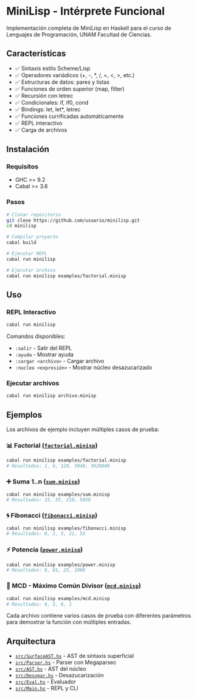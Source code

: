 # MiniLisp - Intérprete Funcional

Implementación completa de MiniLisp en Haskell para el curso de
Lenguajes de Programación, UNAM Facultad de Ciencias.

## Características

- ✅ Sintaxis estilo Scheme/Lisp
- ✅ Operadores variádicos (+, -, *, /, =, <, >, etc.)
- ✅ Estructuras de datos: pares y listas
- ✅ Funciones de orden superior (map, filter)
- ✅ Recursión con letrec
- ✅ Condicionales: if, if0, cond
- ✅ Bindings: let, let*, letrec
- ✅ Funciones currificadas automáticamente
- ✅ REPL interactivo
- ✅ Carga de archivos

## Instalación

### Requisitos

- GHC >= 9.2
- Cabal >= 3.6

### Pasos
```bash
# Clonar repositorio
git clone https://github.com/usuario/minilisp.git
cd minilisp

# Compilar proyecto
cabal build

# Ejecutar REPL
cabal run minilisp

# Ejecutar archivo
cabal run minilisp examples/factorial.minisp
```

## Uso

### REPL Interactivo
```bash
cabal run minilisp
```

Comandos disponibles:
- `:salir` - Salir del REPL
- `:ayuda` - Mostrar ayuda
- `:cargar <archivo>` - Cargar archivo
- `:nucleo <expresión>` - Mostrar núcleo desazucarizado

### Ejecutar archivos
```bash
cabal run minilisp archivo.minisp
```

## Ejemplos

Los archivos de ejemplo incluyen múltiples casos de prueba:

### 📊 Factorial ([`factorial.minisp`](examples/factorial.minisp))
```bash
cabal run minilisp examples/factorial.minisp
# Resultados: 1, 6, 120, 5040, 3628800
```

### ➕ Suma 1..n ([`sum.minisp`](examples/sum.minisp))
```bash
cabal run minilisp examples/sum.minisp
# Resultados: 15, 55, 210, 5050
```

### 🌀 Fibonacci ([`fibonacci.minisp`](examples/fibonacci.minisp))
```bash
cabal run minilisp examples/fibonacci.minisp
# Resultados: 0, 1, 5, 21, 55
```

### ⚡ Potencia ([`power.minisp`](examples/power.minisp))
```bash
cabal run minilisp examples/power.minisp
# Resultados: 8, 81, 25, 1000
```

### 🔢 MCD - Máximo Común Divisor ([`mcd.minisp`](examples/mcd.minisp))
```bash
cabal run minilisp examples/mcd.minisp
# Resultados: 6, 5, 6, 1
```

Cada archivo contiene varios casos de prueba con diferentes parámetros para demostrar la función con múltiples entradas.

## Arquitectura

- [`src/SurfaceAST.hs`](src/SurfaceAST.hs) - AST de sintaxis superficial
- [`src/Parser.hs`](src/Parser.hs) - Parser con Megaparsec
- [`src/AST.hs`](src/AST.hs) - AST del núcleo
- [`src/Desugar.hs`](src/Desugar.hs) - Desazucarización
- [`src/Eval.hs`](src/Eval.hs) - Evaluador
- [`src/Main.hs`](src/Main.hs) - REPL y CLI